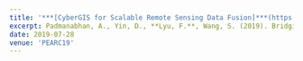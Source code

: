 ```yaml
---
title: '***[CyberGIS for Scalable Remote Sensing Data Fusion]***(https://dl.acm.org/doi/10.1145/3491418.3535145)'
excerpt: Padmanabhan, A., Yin, D., **Lyu, F.**, Wang, S. (2019). Bridging Local Cyberinfrastructure and XSEDE with CyberGIS-Jupyter. In *Proceedings of the Practice and Experience in Advanced Research Computing on Rise of the Machines learning*. Association for Computing Machinery, New York, NY, USA, Article 95, 1–3.
date: 2019-07-28
venue: 'PEARC19'
---
```

